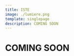 ```yaml
---
title: ISTE
image: ./lumiere.png
template: singlepage
description: COMING SOON
---
```

<h1>COMING SOON</h1>
